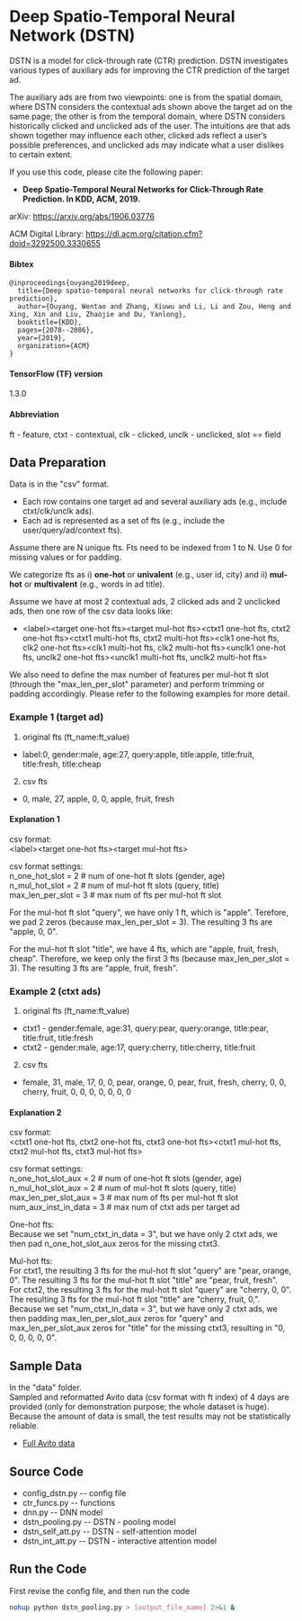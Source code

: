 # Deep Spatio-Temporal Neural Network (DSTN)

DSTN is a model for click-through rate (CTR) prediction. DSTN investigates various types of auxiliary ads for improving the CTR prediction of the target ad.

The auxiliary ads are from two viewpoints: one is from the spatial domain, where DSTN considers the contextual ads shown above the target ad on the same page; the other is from the temporal domain, where DSTN considers historically clicked and unclicked ads of the user. The intuitions are that ads shown together may influence each other, clicked ads reflect a user’s possible preferences, and unclicked ads may indicate what a user dislikes to certain extent.

If you use this code, please cite the following paper:
* **Deep Spatio-Temporal Neural Networks for Click-Through Rate Prediction. In KDD, ACM, 2019.**

arXiv: https://arxiv.org/abs/1906.03776

ACM Digital Library: https://dl.acm.org/citation.cfm?doid=3292500.3330655

#### Bibtex
```
@inproceedings{ouyang2019deep,
  title={Deep spatio-temporal neural networks for click-through rate prediction},
  author={Ouyang, Wentao and Zhang, Xiuwu and Li, Li and Zou, Heng and Xing, Xin and Liu, Zhaojie and Du, Yanlong},
  booktitle={KDD},
  pages={2078--2086},
  year={2019},
  organization={ACM}
}
```

#### TensorFlow (TF) version
1.3.0

#### Abbreviation
ft - feature, ctxt - contextual, clk - clicked, unclk - unclicked, slot == field

## Data Preparation
Data is in the "csv" format.
* Each row contains one target ad and several auxiliary ads (e.g., include ctxt/clk/unclk ads).
* Each ad is represented as a set of fts (e.g., include the user/query/ad/context fts).

Assume there are N unique fts. Fts need to be indexed from 1 to N. Use 0 for missing values or for padding.

We categorize fts as i) **one-hot** or **univalent** (e.g., user id, city) and ii) **mul-hot** or **multivalent** (e.g., words in ad title).

Assume we have at most 2 contextual ads, 2 clicked ads and 2 unclicked ads, then one row of the csv data looks like:
* \<label\>\<target one-hot fts\>\<target mul-hot fts\>\<ctxt1 one-hot fts, ctxt2 one-hot fts\>\<ctxt1 multi-hot fts, ctxt2 multi-hot fts\>\<clk1 one-hot fts, clk2 one-hot fts\>\<clk1 multi-hot fts, clk2 multi-hot fts\>\<unclk1 one-hot fts, unclk2 one-hot fts\>\<unclk1 multi-hot fts, unclk2 multi-hot fts\>

We also need to define the max number of features per mul-hot ft slot (through the "max_len_per_slot" parameter) and perform trimming or padding accordingly. Please refer to the following examples for more detail.

### Example 1 (target ad)
1) original fts (ft_name:ft_value)
* label:0, gender:male, age:27, query:apple, title:apple, title:fruit, title:fresh, title:cheap
2) csv fts
* 0, male, 27, apple, 0, 0, apple, fruit, fresh

#### Explanation 1
csv format:\
\<label\>\<target one-hot fts\>\<target mul-hot fts\>

csv format settings:\
n_one_hot_slot = 2 # num of one-hot ft slots (gender, age)\
n_mul_hot_slot = 2 # num of mul-hot ft slots (query, title)\
max_len_per_slot = 3 # max num of fts per mul-hot ft slot

For the mul-hot ft slot "query", we have only 1 ft, which is "apple". Terefore, we pad 2 zeros (because max_len_per_slot = 3). The resulting 3 fts are "apple, 0, 0".

For the mul-hot ft slot "title", we have 4 fts, which are "apple, fruit, fresh, cheap". Therefore, we keep only the first 3 fts (because max_len_per_slot = 3). The resulting 3 fts are "apple, fruit, fresh".

### Example 2 (ctxt ads)
1) original fts (ft_name:ft_value)
* ctxt1 - gender:female, age:31, query:pear, query:orange, title:pear, title:fruit, title:fresh
* ctxt2 - gender:male, age:17, query:cherry, title:cherry, title:fruit
2) csv fts
* female, 31, male, 17, 0, 0, pear, orange, 0, pear, fruit, fresh, cherry, 0, 0, cherry, fruit, 0, 0, 0, 0, 0, 0, 0

#### Explanation 2
csv format:\
\<ctxt1 one-hot fts, ctxt2 one-hot fts, ctxt3 one-hot fts\>\<ctxt1 mul-hot fts, ctxt2 mul-hot fts, ctxt3 mul-hot fts\>

csv format settings:\
n_one_hot_slot_aux = 2 # num of one-hot ft slots (gender, age)\
n_mul_hot_slot_aux = 2 # num of mul-hot ft slots (query, title)\
max_len_per_slot_aux = 3 # max num of fts per mul-hot ft slot\
num_aux_inst_in_data = 3 # max num of ctxt ads per target ad

One-hot fts:\
Because we set "num_ctxt_in_data = 3", but we have only 2 ctxt ads, we then pad n_one_hot_slot_aux zeros for the missing ctxt3.

Mul-hot fts:\
For ctxt1, the resulting 3 fts for the mul-hot ft slot "query" are "pear, orange, 0".
The resulting 3 fts for the mul-hot ft slot "title" are "pear, fruit, fresh". \
For ctxt2, the resulting 3 fts for the mul-hot ft slot "query" are "cherry, 0, 0".
The resulting 3 fts for the mul-hot ft slot "title" are "cherry, fruit, 0,".
Because we set "num_ctxt_in_data = 3", but we have only 2 ctxt ads, we then padding max_len_per_slot_aux zeros for "query" and max_len_per_slot_aux zeros for "title" for the missing ctxt3, resulting in "0, 0, 0, 0, 0, 0".

## Sample Data
In the "data" folder.\
Sampled and reformatted Avito data (csv format with ft index) of 4 days are provided (only for demonstration purpose; the whole dataset is huge). \
Because the amount of data is small, the test results may not be statistically reliable.
* [Full Avito data](https://www.kaggle.com/c/avito-context-ad-clicks/data)

## Source Code
* config_dstn.py -- config file
* ctr_funcs.py -- functions
* dnn.py -- DNN model
* dstn_pooling.py -- DSTN - pooling model
* dstn_self_att.py -- DSTN - self-attention model
* dstn_int_att.py -- DSTN - interactive attention model

## Run the Code
First revise the config file, and then run the code
```bash
nohup python dstn_pooling.py > [output_file_name] 2>&1 &
```
